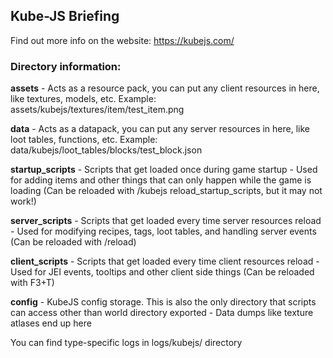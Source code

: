 ## Kube-JS Briefing
Find out more info on the website: https://kubejs.com/

### Directory information:

**assets** - Acts as a resource pack, you can put any client resources in here, like textures, models, etc. Example: assets/kubejs/textures/item/test_item.png

**data** - Acts as a datapack, you can put any server resources in here, like loot tables, functions, etc. Example: data/kubejs/loot_tables/blocks/test_block.json

**startup_scripts** - Scripts that get loaded once during game startup - Used for adding items and other things that can only happen while the game is loading (Can be reloaded with /kubejs reload_startup_scripts, but it may not work!)

**server_scripts** - Scripts that get loaded every time server resources reload - Used for modifying recipes, tags, loot tables, and handling server events (Can be reloaded with /reload)

**client_scripts** - Scripts that get loaded every time client resources reload - Used for JEI events, tooltips and other client side things (Can be reloaded with F3+T)

**config** - KubeJS config storage. This is also the only directory that scripts can access other than world directory
exported - Data dumps like texture atlases end up here

You can find type-specific logs in logs/kubejs/ directory
